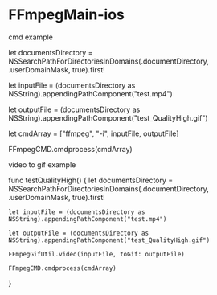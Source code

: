# FFmpegMain-ios

cmd example 

let documentsDirectory = NSSearchPathForDirectoriesInDomains(.documentDirectory, .userDomainMask, true).first!

let inputFile = (documentsDirectory as NSString).appendingPathComponent("test.mp4")

let outputFile = (documentsDirectory as NSString).appendingPathComponent("test_QualityHigh.gif")

let cmdArray = ["ffmpeg", "-i", inputFile, outputFile]

FFmpegCMD.cmdprocess(cmdArray)


video to gif example 

func testQualityHigh() {
    let documentsDirectory = NSSearchPathForDirectoriesInDomains(.documentDirectory, .userDomainMask, true).first!
    
    let inputFile = (documentsDirectory as NSString).appendingPathComponent("test.mp4")
    
    let outputFile = (documentsDirectory as NSString).appendingPathComponent("test_QualityHigh.gif")
    
    FFmpegGifUtil.video(inputFile, toGif: outputFile)
    
    FFmpegCMD.cmdprocess(cmdArray)
}

